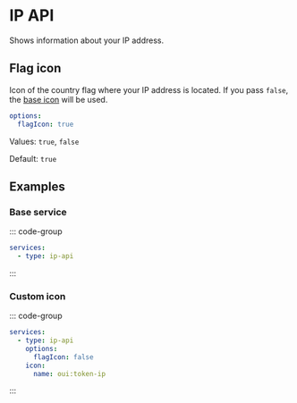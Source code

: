 # IP API <in-version value="0.8.0" />

<preview-image name="services/ip-api" />

Shows information about your IP address.

<!--@include: ../_parts/extends-base-service.md-->

## Flag icon

Icon of the country flag where your IP address is located. If you pass `false`, the [base icon](base.md#icon) will be used.

```yaml
options:
  flagIcon: true
```

Values: `true`, `false`

Default: `true`

## Examples

### Base service

::: code-group
```yaml [config.yml]
services:
  - type: ip-api
```
:::

### Custom icon

::: code-group
```yaml [config.yml]
services:
  - type: ip-api
    options:
      flagIcon: false
    icon:
      name: oui:token-ip
```
:::
